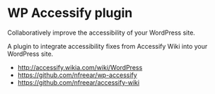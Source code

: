 # WP Accessify plugin

Collaboratively improve the accessibility of your WordPress site.

A plugin to integrate accessibility fixes from Accessify Wiki into your WordPress site.

* <http://accessify.wikia.com/wiki/WordPress>
* <https://github.com/nfreear/wp-accessify>
* <https://github.com/nfreear/accessify-wiki>


[End]: http://example
